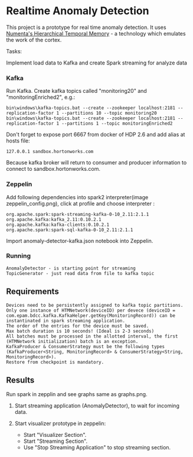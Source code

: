 Realtime Anomaly Detection
==========================

This project is a prototype for real time anomaly detection.
It uses [Numenta's Hierarchical Temporal Memory](https://numenta.org/) -  a technology which emulates the work of the cortex.

Tasks:

Implement load data to Kafka and create Spark streaming for analyze data



### Kafka
Run Kafka.
Create kafka topics called "monitoring20" and "monitoringEnriched2", e.g.:
```
bin\windows\kafka-topics.bat --create --zookeeper localhost:2181 --replication-factor 1 --partitions 10 --topic monitoring20
bin\windows\kafka-topics.bat --create --zookeeper localhost:2181 --replication-factor 1 --partitions 1 --topic monitoringEnriched2
```    
Don't forget to expose port 6667 from docker of HDP 2.6 and add alias at hosts file:
```
127.0.0.1 sandbox.hortonworks.com
```
Because kafka broker will return to consumer and producer information to connect to sandbox.hortonworks.com.


### Zeppelin

Add following dependencies into spark2 interpreter(image zeppelin_config.png), click at profile and choose interpreter :
```
org.apache.spark:spark-streaming-kafka-0-10_2.11:2.1.1
org.apache.kafka:kafka_2.11:0.10.2.1
org.apache.kafka:kafka-clients:0.10.2.1
org.apache.spark:spark-sql-kafka-0-10_2.11:2.1.1
```
Import anomaly-detector-kafka.json notebook into Zeppelin.

### Running
```
AnomalyDetector - is starting point for streaming
TopicGenerator - just read data from file to kafka topic   
```

## Requirements
    Devices need to be persistently assigned to kafka topic partitions.
    Only one instance of HTMNetwork(deviceID) per devece (deviceID = com.epam.bdcc.kafka.KafkaHelper.getKey(MonitoringRecord)) can be instantinated in spark streaming application.
    The order of the entries for the device must be saved.
    Max batch duration is 10 seconds! (Ideal is 2-3 seconds)
    All batches must be processed in the allotted interval, the first (HTMNetwork initialization) batch is an exception.
    KafkaProducer & ConsumerStrategy must be the following types (KafkaProducer<String, MonitoringRecord> & ConsumerStrategy<String, MonitoringRecord>).
    Restore from checkpoint is mandatory.
    
## Results
Run spark in zepplin and see graphs same as graphs.png.
1) Start streaming application (AnomalyDetector), to wait for incoming data.

2) Start visualizer prototype in zeppelin:
    - Start "Visualizer Section".
    - Start "Streaming Section".
    - Use "Stop Streaming Application" to stop streaming section.

